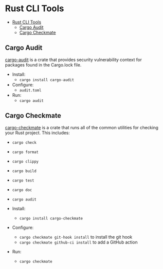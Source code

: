 # Rust CLI Tools

- [Rust CLI Tools](#rust-cli-tools)
  - [Cargo Audit](#cargo-audit)
  - [Cargo Checkmate](#cargo-checkmate)


## Cargo Audit

[cargo-audit](https://crates.io/crates/cargo-audit) is a crate that provides
security vulnerability context for packages found in the Cargo.lock file.

* Install:
  * `cargo install cargo-audit`
* Configure:
  * `audit.toml`
* Run:
  * `cargo audit`

## Cargo Checkmate

[cargo-checkmate](https://crates.io/crates/cargo-checkmate) is a crate that
runs all of the common utilities for checking your Rust project. This includes:

* `cargo check`
* `cargo format`
* `cargo clippy`
* `cargo build`
* `cargo test`
* `cargo doc`
* `cargo audit`

* Install:
  * `cargo install cargo-checkmate`
* Configure:
  * `cargo checkmate git-hook install` to install the git hook
  * `cargo checkmate github-ci install` to add a GitHub action
* Run:
  * `cargo checkmate`
